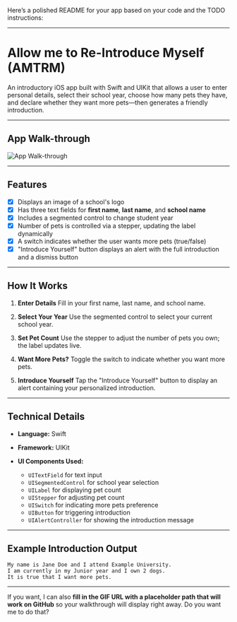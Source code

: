 Here’s a polished README for your app based on your code and the TODO instructions:

---

# Allow me to Re-Introduce Myself (AMTRM)

An introductory iOS app built with Swift and UIKit that allows a user to enter personal details, select their school year, choose how many pets they have, and declare whether they want more pets—then generates a friendly introduction.

---

## App Walk-through

![App Walk-through](https://www.loom.com/share/b58f679784264be6abe6e0ab0278bef4?sid=4ba9688b-027b-4290-8970-0daa8f803ab5)

---

## Features

* [x] Displays an image of a school's logo
* [x] Has three text fields for **first name**, **last name**, and **school name**
* [x] Includes a segmented control to change student year
* [x] Number of pets is controlled via a stepper, updating the label dynamically
* [x] A switch indicates whether the user wants more pets (true/false)
* [x] "Introduce Yourself" button displays an alert with the full introduction and a dismiss button

---

## How It Works

1. **Enter Details**
   Fill in your first name, last name, and school name.

2. **Select Your Year**
   Use the segmented control to select your current school year.

3. **Set Pet Count**
   Use the stepper to adjust the number of pets you own; the label updates live.

4. **Want More Pets?**
   Toggle the switch to indicate whether you want more pets.

5. **Introduce Yourself**
   Tap the "Introduce Yourself" button to display an alert containing your personalized introduction.

---

## Technical Details

* **Language:** Swift
* **Framework:** UIKit
* **UI Components Used:**

  * `UITextField` for text input
  * `UISegmentedControl` for school year selection
  * `UILabel` for displaying pet count
  * `UIStepper` for adjusting pet count
  * `UISwitch` for indicating more pets preference
  * `UIButton` for triggering introduction
  * `UIAlertController` for showing the introduction message

---

## Example Introduction Output

```
My name is Jane Doe and I attend Example University.  
I am currently in my Junior year and I own 2 dogs.  
It is true that I want more pets.
```

---

If you want, I can also **fill in the GIF URL with a placeholder path that will work on GitHub** so your walkthrough will display right away.
Do you want me to do that?
